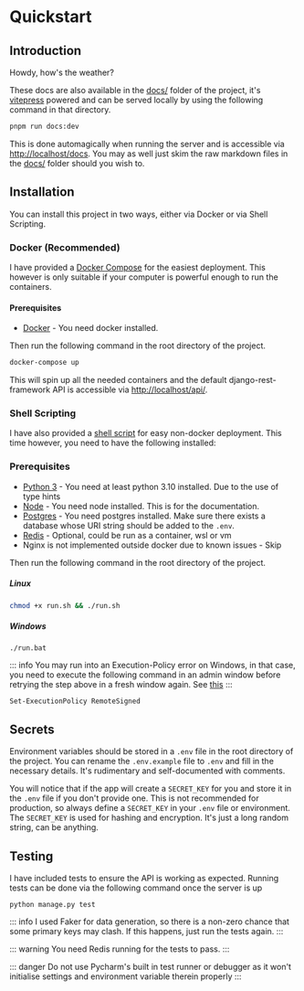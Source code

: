 # Quickstart

## Introduction

Howdy, how's the weather?

These docs are also available in the [docs/](./docs) folder of the project, it's [vitepress](https://vitepress.dev/)
powered and can be served locally
by using the following command in that directory.

```bash
pnpm run docs:dev
```

This is done automagically when running the server and is accessible
via [http://localhost/docs](http://localhost/docs).
You may as well just skim the raw markdown files in the [docs/](./docs) folder should you wish to.

## Installation

You can install this project in two ways, either via Docker or via Shell Scripting.

### Docker (Recommended)

I have provided a [Docker Compose](./docker-compose.yml) for the easiest deployment.
This however is only suitable if your computer is powerful enough to run the containers.

#### Prerequisites

- [Docker](https://docs.docker.com/get-docker/) - You need docker installed.

Then run the following command in the root directory of the project.

```bash
docker-compose up
```

This will spin up all the needed containers and the default django-rest-framework API is accessible
via [http://localhost/api/](http://localhost/api/).

### Shell Scripting

I have also provided a [shell script](./run.sh) for easy non-docker deployment.
This time however, you need to have the following installed:

### Prerequisites

- [Python 3](https://www.python.org/downloads/) - You need at least python 3.10 installed. Due to the use of type hints
- [Node](https://nodejs.org/en/download/) - You need node installed. This is for the documentation.
- [Postgres](https://www.postgresql.org/download/) - You need postgres installed. Make sure there exists a database
  whose URI string should be added to the `.env`.
- [Redis](https://redis.io/download) - Optional, could be run as a container, wsl or vm
- Nginx is not implemented outside docker due to known issues - Skip

Then run the following command in the root directory of the project.

##### Linux

```bash
chmod +x run.sh && ./run.sh
```

##### Windows

```shell
./run.bat
````

::: info
You may run into an Execution-Policy error on Windows, in that case, you need to execute the following command
in an admin window before retrying the step above in a fresh window again.
See [this](https://learn.microsoft.com/en-us/powershell/module/microsoft.powershell.security/set-executionpolicy?view=powershell-7.4#:~:text=Copy-,Set%2DExecutionPolicy%20%2DExecutionPolicy%20RemoteSigned%20%2DScope%20LocalMachine,-Get%2DExecutionPolicy%20%2DList)
:::

```shell
Set-ExecutionPolicy RemoteSigned
```

## Secrets

Environment variables should be stored in a `.env` file in the root directory of the project. You can rename
the `.env.example` file to `.env` and fill in the necessary details. It's rudimentary and self-documented with comments.

You will notice that if the app will create a `SECRET_KEY` for you and store it in the `.env` file if you don't provide
one. This is not recommended for
production, so always define a `SECRET_KEY` in your `.env` file or environment. The `SECRET_KEY` is used for hashing and
encryption. It's just a long random string, can be anything.

## Testing

I have included tests to ensure the API is working as expected.
Running tests can be done via the following command once the server is up

```shell
python manage.py test
```

::: info
I used Faker for data generation, so there is a non-zero chance that some primary keys may clash.
If this happens, just run the tests again.
:::

::: warning
You need Redis running for the tests to pass.
:::

::: danger
Do not use Pycharm's built in test runner or debugger as it won't initialise settings and environment
variable therein properly
:::
